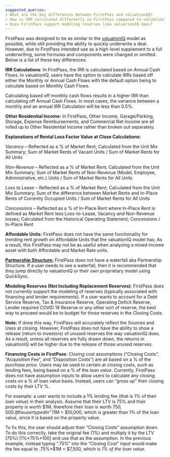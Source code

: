 ```yaml
---
suggested_queries:
- What are the key differences between FirstPass and valuationIQ?
- How is IRR calculated differently in FirstPass compared to valuationIQ?
- Does FirstPass support modeling reserves like valuationIQ does?
---
```

FirstPass was designed to be as similar to the [valuationIQ](https://rediq.zendesk.com/hc/en-us/articles/360036505251-What-is-the-Valuation-Model-) model as possible, while still providing the ability to quickly underwrite a deal. However, due to FirstPass intended use as a high-level supplement to a full underwriting, some formulas and components were changed or omitted. Below is a list of these key differences:

**IRR Calculations**: In FirstPass, the IRR is calculated based on Annual Cash Flows. In valuationIQ, users have the option to calculate IRRs based off either the Monthly or Annual Cash Flows with the default option being to calculate based on Monthly Cash Flows.

Calculating based off monthly cash flows results in a higher IRR than calculating off Annual Cash Flows. In most cases, the variance between a monthly and an annual IRR Calculation will be less than 0.5%.

**Other Residential Income:** In FirstPass, Other Income, Garage/Parking, Storage, Expense Reimbursements, and Commercial Net Income are all rolled up to Other Residential Income rather than broken out separately.

**Explanations of Rental Loss Factor Value at Close Calculations:**

*Vacancy* – Reflected as a % of Market Rent; Calculated from the Unit Mix Summary; Sum of Market Rents of Vacant Units / Sum of Market Rents for All Units

*Non-Revenue* – Reflected as a % of Market Rent; Calculated from the Unit Mix Summary; Sum of Market Rents of Non-Revenue (Model, Employee, Administrative, etc.) Units / Sum of Market Rents for All Units

*Loss to Lease* – Reflected as a % of Market Rent; Calculated from the Unit Mix Summary; Sum of the difference between Market Rents and In-Place Rents of Currently Occupied Units / Sum of Market Rents for All Units

*Concessions* – Reflected as a % of In-Place Rent where In-Place Rent is defined as Market Rent less Loss-to-Lease, Vacancy and Non-Revenue losses; Calculated from the Historical Operating Statement; Concessions / In-Place Rent

**Affordable Units:** FirstPass does not have the same functionality for trending rent growth on Affordable Units that the valuationIQ model has; As a result, this FirstPass may not be as useful when analyzing a mixed income asset with both Affordable and Market Rate units.

[**Partnership Structure:**](https://rediq.zendesk.com/hc/en-us/articles/360041475092-Partnership-Structures-) FirstPass does not have a waterfall aka Partnership Structure. If a user needs to see a waterfall, then it is recommended that they jump directly to valuationIQ or their own proprietary model using QuickSync.

**Modeling Reserves (Not Including Replacement Reserves)**: FirstPass does not currently support the modeling of reserves (typically associated with financing and lender requirements). If a user wants to account for a Debt Service Reserve, Tax & Insurance Reserve, Operating Deficit Reserve, Lender required COVID 19 Reserve or any other sort of reserve, the best way to proceed would be to budget for those reserves in the Closing Costs.

**Note:** If done this way, FirstPass will accurately reflect the Sources and Uses at closing. However, FirstPass does not have the ability to show a release (return to investors) of unused reserves the way valuationIQ does. As a result, unless all reserves are fully drawn down, the returns in valuationIQ will be higher due to the release of those unused reserves.

**Financing Costs in FirstPass**: Closing cost assumptions (“Closing Costs”, “Acquisition Fee”, and “Disposition Costs”) are all based on a % of the *purchase price*. Users may be used to certain at closing costs, such as lending fees, being based on a % of the *loan value*. Currently, FirstPass does not have assumption inputs to allow users to calculate any closing costs on a % of loan value basis. Instead, users can “gross up” their closing costs by their LTV %.

For example: a user wants to include a 1% lending fee (that is 1% of their *loan value*) in their analysis. Assume that their LTV is 75% and their property is worth $1M, therefore their loan is worth $750,000. If the user typed in “1%” in the “Closing Costs” input, the fee calculated would be 1%\*$1M = $10,000, which is greater than 1% of the loan value, since it is based on the property value.

To fix this, the user should adjust their “Closing Costs” assumption down. To do this correctly, take the original fee (1%) and multiply it by the LTV (75%) [1%\*75%\*100] and use that as the assumption. In the previous example, instead typing “.75%” into the “Closing Cost” input would make the fee equal to .75%\*$1M = $7,500, which is *1% of the loan value.*